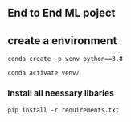 ## End to End ML poject

## create a environment 
```
conda create -p venv python==3.8

conda activate venv/
```
### Install all neessary libaries
```
pip install -r requirements.txt
```
